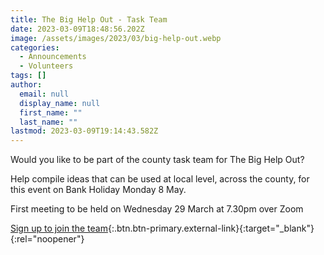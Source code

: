 ```yaml
---
title: The Big Help Out - Task Team
date: 2023-03-09T18:48:56.202Z
image: /assets/images/2023/03/big-help-out.webp
categories:
  - Announcements
  - Volunteers
tags: []
author:
  email: null
  display_name: null
  first_name: ""
  last_name: ""
lastmod: 2023-03-09T19:14:43.582Z
---
```

Would you like to be part of the county task team for The Big Help Out?

Help compile ideas that can be used at local level, across the county, for this event on Bank Holiday Monday 8 May.

First meeting to be held on Wednesday 29 March at 7.30pm over Zoom

[Sign up to join the team](https://forms.office.com/Pages/ResponsePage.aspx?id=3yob_CzTykeMNWNnWM6OwRrqs7bdo19CnIwI_9Lov51UMTI1Q1JTMEMxNzZZVjIzN1lEVU9LTjQ5Ui4u){:.btn.btn-primary.external-link}{:target="_blank"}{:rel="noopener"}
